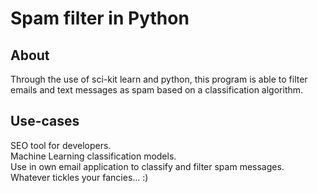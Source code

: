 # Spam filter in Python

## About
Through the use of sci-kit learn and python, this program is able to filter emails and text messages
as spam based on a classification algorithm.

## Use-cases
SEO tool for developers.<br>
Machine Learning classification models.<br>
Use in own email application to classify and filter spam messages.<br>
Whatever tickles your fancies... :)
